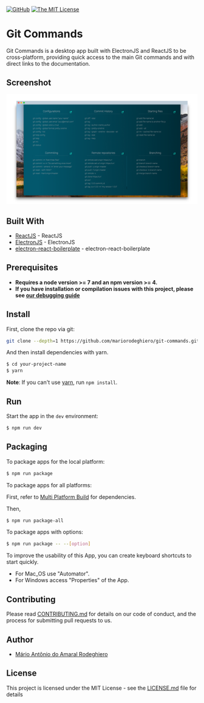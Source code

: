 [![GitHub](https://img.shields.io/github/tag/mariorodeghiero/git-commands.svg?style=flat-square)](https://github.com/mariorodeghiero/git-commands/tags)
[![The MIT License](https://img.shields.io/badge/license-MIT-orange.svg?style=flat-square)](http://opensource.org/licenses/MIT)

# Git Commands

Git Commands is a desktop app built with ElectronJS and ReactJS to be cross-platform, providing quick access to the main Git commands and with direct links to the documentation.

## Screenshot

![Git Commands](./resources/screenShot-1.png)

<!-- **Note!!** You can download the App for **Mac** and **Windows** in [Git Commands](https://mariorodeghiero.com/git-commands/). -->

## Built With

* [ReactJS](https://reactjs.org) - ReactJS
* [ElectronJS](https://electronjs.org) - ElectronJS
* [electron-react-boilerplate](https://github.com/chentsulin/electron-react-boilerplate) - electron-react-boilerplate

## Prerequisites

* **Requires a node version >= 7 and an npm version >= 4.**
* **If you have installation or compilation issues with this project, please see [our debugging guide](https://github.com/mariorodeghiero/git-commands/issues/2)**

## Install

First, clone the repo via git:

```bash
git clone --depth=1 https://github.com/mariorodeghiero/git-commands.git your-project-name
```

And then install dependencies with yarn.

```bash
$ cd your-project-name
$ yarn
```

**Note**: If you can't use [yarn](https://github.com/yarnpkg/yarn), run `npm install`.

## Run

Start the app in the `dev` environment:

```bash
$ npm run dev
```

## Packaging

To package apps for the local platform:

```bash
$ npm run package
```

To package apps for all platforms:

First, refer to [Multi Platform Build](https://www.electron.build/multi-platform-build) for dependencies.

Then,

```bash
$ npm run package-all
```

To package apps with options:

```bash
$ npm run package -- --[option]
```

To improve the usability of this App, you can create keyboard shortcuts to start quickly.

* For Mac_OS use "Automator".
* For Windows access "Properties" of the App.

## Contributing

Please read [CONTRIBUTING.md](CONTRIBUTING.md) for details on our code of conduct, and the process for submitting pull requests to us.

## Author

* [Mário Antônio do Amaral Rodeghiero](https://github.com/mariorodeghiero)

## License

This project is licensed under the MIT License - see the [LICENSE.md](LICENSE.md) file for details
